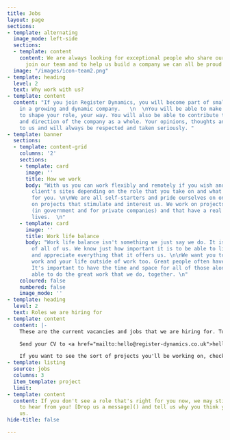 ```yaml
---
title: Jobs
layout: page
sections:
- template: alternating
  image_mode: left-side
  sections:
  - template: content
    content: We are always looking for exceptional people who share our values, to
      join our team and to help us build a company we can all be proud of.
  image: "/images/icon-team2.png"
- template: heading
  level: 2
  text: Why work with us?
- template: content
  content: "If you join Register Dynamics, you will become part of small team of specialists
    in a growing and dynamic company.   \n  \nYou will be able to make your mark and
    to shape your role, your way. You will also be able to contribute to the growth
    and direction of the company as a whole. Your opinions, thoughts and ideas matter
    to us and will always be respected and taken seriously. "
- template: banner
  sections:
  - template: content-grid
    columns: '2'
    sections:
    - template: card
      image: ''
      title: How we work
      body: "With us you can work flexibly and remotely if you wish and/or at our
        client's sites depending on the role that you take on and what works best
        for you. \n\nWe are all self-starters and pride ourselves on only working
        on projects that stimulate and interest us. We work on projects that matter
        (in government and for private companies) and that have a real impact on people's
        lives.  \n"
    - template: card
      image: ''
      title: Work life balance
      body: "Work life balance isn't something we just say we do. It is at the heart
        of all of us. We know just how important it is to be able to live your life
        and appreciate everything that it offers us. \n\nWe want you to enjoy your
        work and your life outside of work too. Great people often have many interests.
        It's important to have the time and space for all of those alongside being
        able to do the great work that we do, together. \n"
    coloured: false
    numbered: false
    image_mode: ''
- template: heading
  level: 2
  text: Roles we are hiring for
- template: content
  content: |-
    These are the current vacancies and jobs that we are hiring for. To apply simply send us your CV along with a cover letter/email telling us why you think you'd be a good fit for us and for the role.

    Send your CV to <a href="mailto:hello@register-dynamics.co.uk">hello@register-dynamics.co.uk</a> and it'll be picked up by <a href="{{ '/authors/andy-bennett' | prepend: site.baseurl }}">Andy Bennett</a> or <a href="{{ '/authors/simon-worthington' | prepend: site.baseurl }}">Simon Worthington</a>. If you've got the sort of skills and experience the role is looking for, we'll get in touch to arrange an interview in our London offce or via video call.

    If you want to see the sort of projects you'll be working on, check out <a href="{{ '/case-studies' | prepend: site.baseurl }}">the interesting work we've done</a>.
- template: listing
  source: jobs
  columns: 3
  item_template: project
  limit: 
- template: content
  content: If you don't see a role that's right for you now, we may still be excited
    to hear from you! [Drop us a message]() and tell us why you think you should join
    us.
hide-title: false

---
```

